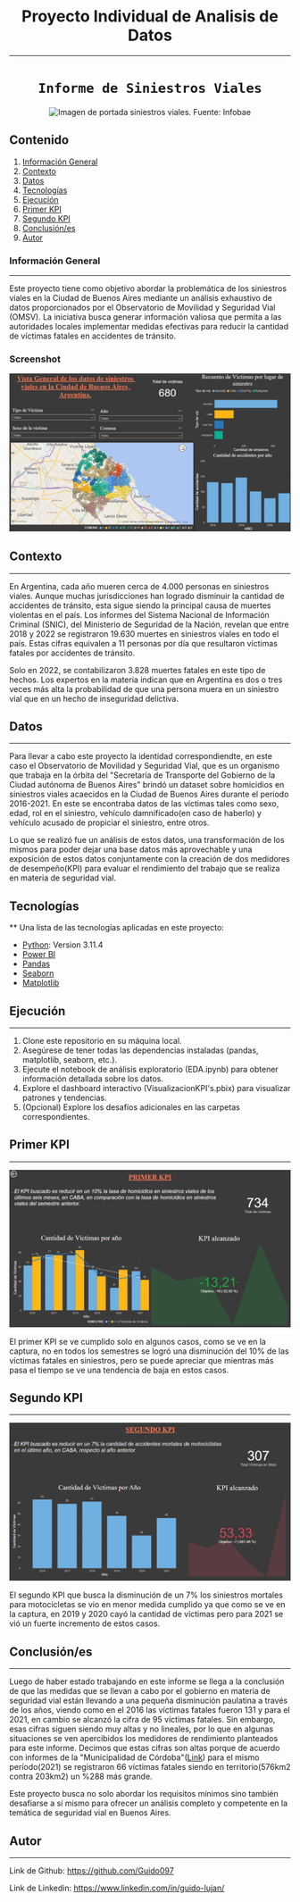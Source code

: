 <h1 align='center'>
 <b>Proyecto Individual de Analisis de Datos</b>
</h1>

***
# <h1 align="center">**`Informe de Siniestros Viales`**</h1> 

<p align="center">
  <img src="https://www.infobae.com/new-resizer/rFmz0ihvY-P7qckmvMuvx8hyhlk=/992x558/filters:format(webp):quality(85)/cloudfront-us-east-1.images.arcpublishing.com/infobae/BGRNAAETQ5GIZNMVE24ZOSFZFU.jpg" alt="Imagen de portada siniestros viales. Fuente: Infobae">
</p>

## Contenido
1. [Información General](#información-gral)
2. [Contexto](#contexto)
3. [Datos](#datos)
4. [Tecnologías](#tecnologías)
5. [Ejecución](#ejecución)
6. [Primer KPI](#kpi1)
7. [Segundo KPI](#kpi2)
8. [Conclusión/es](#conclusión)
9. [Autor](#autor)

### Información General
***
Este proyecto tiene como objetivo abordar la problemática de los siniestros viales en la Ciudad de Buenos Aires mediante un análisis exhaustivo de datos proporcionados por el Observatorio de Movilidad y Seguridad Vial (OMSV). La iniciativa busca generar información valiosa que permita a las autoridades locales implementar medidas efectivas para reducir la cantidad de víctimas fatales en accidentes de tránsito. 

### Screenshot
![Image text](https://github.com/Guido097/DA_ProyectoInd_2/blob/main/src/Screenshot.jpg?raw=true)

## Contexto
***
En Argentina, cada año mueren cerca de 4.000 personas en siniestros viales. Aunque muchas jurisdicciones han logrado disminuir la cantidad de accidentes de tránsito, esta sigue siendo la principal causa de muertes violentas en el país. Los informes del Sistema Nacional de Información Criminal (SNIC), del Ministerio de Seguridad de la Nación, revelan que entre 2018 y 2022 se registraron 19.630 muertes en siniestros viales en todo el país. Estas cifras equivalen a 11 personas por día que resultaron víctimas fatales por accidentes de tránsito.

Solo en 2022, se contabilizaron 3.828 muertes fatales en este tipo de hechos. Los expertos en la materia indican que en Argentina es dos o tres veces más alta la probabilidad de que una persona muera en un siniestro vial que en un hecho de inseguridad delictiva.

## Datos
***
Para llevar a cabo este proyecto la identidad correspondiendte, en este caso el Observatorio de Movilidad y Seguridad Vial, que es un organismo que trabaja en la órbita del "Secretaría de Transporte del Gobierno de la Ciudad autónoma de Buenos Aires" brindó un dataset sobre homicidios en siniestros viales acaecidos en la Ciudad de Buenos Aires durante el periodo 2016-2021. En este se encontraba datos de las víctimas tales como sexo, edad, rol en el siniestro, vehículo damnificado(en caso de haberlo) y vehículo acusado de propiciar el siniestro, entre otros.

Lo que se realizó fue un análisis de estos datos, una transformación de los mismos para poder dejar una base datos más aprovechable y una exposición de estos datos conjuntamente con la creación de dos medidores de desempeño(KPI) para evaluar el rendimiento del trabajo que se realiza en materia de seguridad vial.


## Tecnologías
**
Una lista de las tecnologías aplicadas en este proyecto:
* [Python](https://www.python.org/downloads/): Version 3.11.4
* [Power BI](https://apps.microsoft.com/detail/9NTXR16HNW1T?hl=es-ar&gl=AR)
* [Pandas](https://pandas.pydata.org/)
* [Seaborn](https://seaborn.pydata.org/)
* [Matplotlib](https://matplotlib.org/)

## Ejecución
***
1. Clone este repositorio en su máquina local.
2. Asegúrese de tener todas las dependencias instaladas (pandas, matplotlib, seaborn, etc.).
3. Ejecute el notebook de análisis exploratorio (EDA.ipynb) para obtener información detallada sobre los datos.
4. Explore el dashboard interactivo (VisualizacionKPI's.pbix) para visualizar patrones y tendencias.
5. (Opcional) Explore los desafíos adicionales en las carpetas correspondientes.

## Primer KPI
***
![Image text](https://github.com/Guido097/DA_ProyectoInd_2/blob/main/src/kpi1.jpg?raw=true)

El primer KPI se ve cumplido solo en algunos casos, como se ve en la captura, no en todos los semestres se logró una disminución del 10% de las víctimas fatales en siniestros, pero se puede apreciar que mientras más pasa el tiempo se ve una tendencia de baja en estos casos.


## Segundo KPI
***
![Image text](https://github.com/Guido097/DA_ProyectoInd_2/blob/main/src/kpi2.jpg?raw=true)

El segundo KPI que busca la disminución de un 7% los siniestros mortales para motocicletas se vio en menor medida cumplido ya que como se ve en la captura, en 2019 y 2020 cayó la cantidad de víctimas pero para 2021 se vió un fuerte incremento de estos casos.


## Conclusión/es
***
Luego de haber estado trabajando en este informe se llega a la conclusión de que las medidas que se llevan a cabo por el gobierno en materia de seguridad vial están llevando a una pequeña disminución paulatina a través de los años, viendo como en el 2016 las víctimas fatales fueron 131 y para el 2021, en cambio se alcanzó la cifra de 95 víctimas fatales. Sin embargo, esas cifras siguen siendo muy altas y no lineales, por lo que en algunas situaciones se ven apercibidos los medidores de rendimiento planteados para este informe. Decimos que estas cifras son altas porque de acuerdo con informes de la "Municipalidad de Córdoba"([Link](https://drive.google.com/file/d/1TlbDwwNGV_s7Ddw8BcQsEvr9NlmsCatN/view)) para el mismo período(2021) se registraron 66 víctimas fatales siendo en territorio(576km2 contra 203km2) un %288 más grande.

Este proyecto busca no solo abordar los requisitos mínimos sino también desafiarse a sí mismo para ofrecer un análisis completo y competente en la temática de seguridad vial en Buenos Aires.

## Autor
***
Link de Github: https://github.com/Guido097

Link de Linkedin: https://www.linkedin.com/in/guido-lujan/
